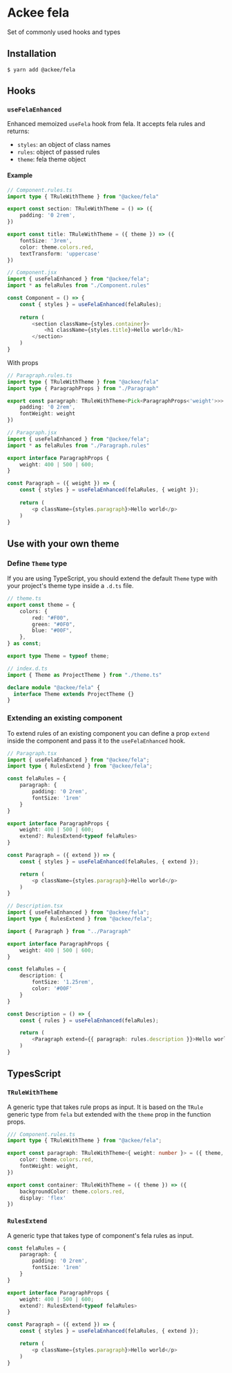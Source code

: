  # Ackee fela
 
Set of commonly used hooks and types

## Installation

```$ yarn add @ackee/fela```

## Hooks
### `useFelaEnhanced`
 Enhanced memoized `useFela` hook from fela. It accepts fela rules and returns:
 - `styles`: an object of class names 
 - `rules`: object of passed rules 
 - `theme`: fela theme object

#### Example

```typescript jsx
// Component.rules.ts
import type { TRuleWithTheme } from "@ackee/fela"

export const section: TRuleWithTheme = () => ({
    padding: '0 2rem',
})

export const title: TRuleWithTheme = ({ theme }) => ({
    fontSize: '3rem',
    color: theme.colors.red,
    textTransform: 'uppercase'
})

// Component.jsx
import { useFelaEnhanced } from "@ackee/fela";
import * as felaRules from "./Component.rules"

const Component = () => {
    const { styles } = useFelaEnhanced(felaRules);
    
    return (
        <section className={styles.container}>
            <h1 className={styles.title}>Hello world</h1>
        </section>
    )
}
```

With props

```typescript jsx
// Paragraph.rules.ts
import type { TRuleWithTheme } from "@ackee/fela"
import type { ParagraphProps } from "./Paragraph"

export const paragraph: TRuleWithTheme<Pick<ParagraphProps<'weight'>>> = ({ weight }) => ({
    padding: '0 2rem',
    fontWeight: weight
})

// Paragraph.jsx
import { useFelaEnhanced } from "@ackee/fela";
import * as felaRules from "./Paragraph.rules"

export interface ParagraphProps {
    weight: 400 | 500 | 600;
}

const Paragraph = ({ weight }) => {
    const { styles } = useFelaEnhanced(felaRules, { weight });
    
    return (
        <p className={styles.paragraph}>Hello world</p>
    )
}
```

## Use with your own theme

### Define `Theme` type
If you are using TypeScript, you should extend the default `Theme` type with your project's theme type inside a `.d.ts` file.
```typescript
// theme.ts
export const theme = {
    colors: {
        red: "#F00",
        green: "#0F0",
        blue: "#00F",
    },
} as const;

export type Theme = typeof theme;

// index.d.ts 
import { Theme as ProjectTheme } from "./theme.ts"

declare module "@ackee/fela" {
  interface Theme extends ProjectTheme {}
}
```
### Extending an existing component 
To extend rules of an existing component you can define a prop `extend` inside the component and pass it to the `useFelaEnhanced` hook.  
```typescript jsx
// Paragraph.tsx
import { useFelaEnhanced } from "@ackee/fela";
import type { RulesExtend } from "@ackee/fela";

const felaRules = {
    paragraph: {
        padding: '0 2rem',
        fontSize: '1rem'
    }
}

export interface ParagraphProps {
    weight: 400 | 500 | 600;
    extend?: RulesExtend<typeof felaRules>
}

const Paragraph = ({ extend }) => {
    const { styles } = useFelaEnhanced(felaRules, { extend });

    return (
        <p className={styles.paragraph}>Hello world</p>
    )
}

// Description.tsx
import { useFelaEnhanced } from "@ackee/fela";
import type { RulesExtend } from "@ackee/fela";

import { Paragraph } from "../Paragraph"

export interface ParagraphProps {
    weight: 400 | 500 | 600;
}

const felaRules = {
    description: {
        fontSize: '1.25rem',
        color: '#00F'
    }
}

const Description = () => {
    const { rules } = useFelaEnhanced(felaRules);

    return (
        <Paragraph extend={{ paragraph: rules.description }}>Hello world</Paragraph>
    )
}
```

## TypesScript
### `TRuleWithTheme`
A generic type that takes rule props as input. It is based on the `TRule` generic type from `fela` but extended with the `theme` prop in the function props.
```typescript
/// Component.rules.ts
import type { TRuleWithTheme } from "@ackee/fela";

export const paragraph: TRuleWithTheme<{ weight: number }> = ({ theme, weight }) => ({
    color: theme.colors.red,
    fontWeight: weight,
})

export const container: TRuleWithTheme = ({ theme }) => ({
    backgroundColor: theme.colors.red,
    display: 'flex'
})
```

### `RulesExtend`
A generic type that takes type of component's fela rules as input.
```typescript jsx
const felaRules = {
    paragraph: {
        padding: '0 2rem',
        fontSize: '1rem'
    }
}

export interface ParagraphProps {
    weight: 400 | 500 | 600;
    extend?: RulesExtend<typeof felaRules>
}

const Paragraph = ({ extend }) => {
    const { styles } = useFelaEnhanced(felaRules, { extend });

    return (
        <p className={styles.paragraph}>Hello world</p>
    )
}
```
